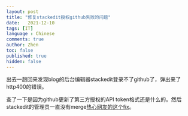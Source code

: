 ```yaml
---
layout: post
title: "修复stackedit授权github失败的问题"
date:   2021-12-10
tags: [IT]
language : Chinese
comments: true
author: Zhen
toc: false
published: true
hidden: false
---
```

出去一趟回来发现blog的后台编辑器stackedit登录不了github了，弹出来了http400的错误。

查了一下是因为github更新了第三方授权的API token格式还是什么的。然后stackedit的管理员一直没有merge[热心网友的这个fix](https://github.com/benweet/stackedit/pull/1724)。
<!--stackedit_data:
eyJoaXN0b3J5IjpbLTEzNjE1MzI1MzZdfQ==
-->